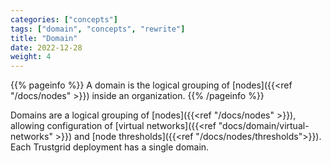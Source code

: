 ```yaml
---
categories: ["concepts"]
tags: ["domain", "concepts", "rewrite"]
title: "Domain"
date: 2022-12-28
weight: 4
---
```


{{% pageinfo %}}
A domain is the logical grouping of [nodes]({{<ref "/docs/nodes" >}}) inside an organization.
{{% /pageinfo %}}

Domains are a logical grouping of [nodes]({{<ref "/docs/nodes" >}}), allowing configuration of [virtual networks]({{<ref "docs/domain/virtual-networks" >}}) and [node thresholds]({{<ref "/docs/nodes/thresholds">}}). Each Trustgrid deployment has a single domain.

